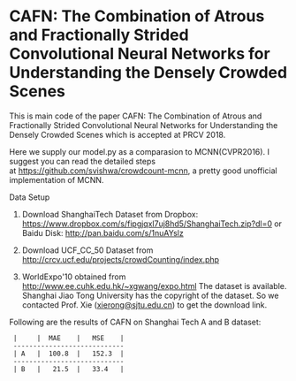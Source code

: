 # CAFN: The Combination of Atrous and Fractionally Strided Convolutional Neural Networks for Understanding the Densely Crowded Scenes

This is main code of the paper CAFN: The Combination of Atrous and Fractionally Strided Convolutional Neural Networks for Understanding the Densely Crowded Scenes which is accepted at PRCV 2018.

Here we supply our model.py as a comparasion to MCNN(CVPR2016). I suggest you can read the detailed steps at https://github.com/svishwa/crowdcount-mcnn, a pretty good unofficial implementation of MCNN. 

Data Setup
1. Download ShanghaiTech Dataset from
Dropbox: https://www.dropbox.com/s/fipgjqxl7uj8hd5/ShanghaiTech.zip?dl=0
or
Baidu Disk: http://pan.baidu.com/s/1nuAYslz

2. Download UCF_CC_50 Dataset from
http://crcv.ucf.edu/projects/crowdCounting/index.php

3. WorldExpo'10 obtained from
http://www.ee.cuhk.edu.hk/~xgwang/expo.html
The dataset is available. Shanghai Jiao Tong University has the copyright of the dataset. 
So we contacted Prof. Xie (xierong@sjtu.edu.cn) to get the download link.

Following are the results of CAFN on Shanghai Tech A and B dataset:
    
     |     |  MAE    |   MSE    |
     ----------------------------
     | A   |  100.8  |   152.3  |
     ----------------------------
     | B   |   21.5  |   33.4   |
